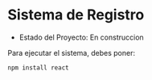 <h1>Sistema de Registro </h1>

- Estado del Proyecto: En construccion

Para ejecutar el sistema, debes poner:

```npm install react```
